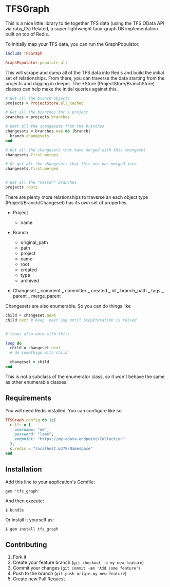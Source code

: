 # TFSGraph

This is a nice little library to tie together TFS data (using the TFS OData API via ruby_tfs) Related, a super-lightweight faux-graph DB implementation built on top of Redis.

To initially map your TFS data, you can run the GraphPopulator.

```ruby
include TFSGraph

GraphPopulator.populate_all
```

This will scrape and dump all of the TFS data into Redis and build the initial set of relationships. From there, you can traverse the data starting from the projects and digging in deeper. The *Store (ProjectStore/BranchStore) classes can help make the initial queries against this.

```ruby
# Get all the branch objects
projects = ProjectStore.all_cached

# Get all the branches for a project
branches = projects.branches

# Gett all the changesets from the branches
changesets = branches.map do |branch|
  branch.changesets
end

# Get all the changesets that have merged with this changeset
changesets.first.merges

# Or get all the changesets that this one has merged into
changesets.first.merged


# Get all the "master" branches
projects.roots
```

There are plenty more relationships to traverse an each object type (Project/Branch/Changeset) has its own set of properties.

- Project
  - name

- Branch
  - original_path
  - path
  - project
  - name
  - root
  - created
  - type
  - archived

- Changeset
  _ comment
  _ committer
  _ created
  _ id
  _ branch_path
  _ tags
  _ parent
  _ merge_parent

Changesets are also enumerable. So you can do things like

```ruby
child = changeset.next
child.next # keep `next`ing until StopIteration is raised


# loops also work with this:

loop do
  child = changeset.next
  # do somethign with child

  changeset = child
end
```

This is not a subclass of the enumerator class, so it won't behave the same as other enumerable classes.


## Requirements

You will need Redis installed. You can configure like so:

```ruby
TFSGraph.config do |c|
  c.tfs = {
    username: "me",
    password: "lame",
    endpoint: "https://my-odata-endpoint/Collection"
  },
  c.redis = "localhost:6379/Namespace"
end
```

## Installation

Add this line to your application's Gemfile:

    gem 'tfs_graph'

And then execute:

    $ bundle

Or install it yourself as:

    $ gem install tfs_graph


## Contributing

1. Fork it
2. Create your feature branch (`git checkout -b my-new-feature`)
3. Commit your changes (`git commit -am 'Add some feature'`)
4. Push to the branch (`git push origin my-new-feature`)
5. Create new Pull Request
